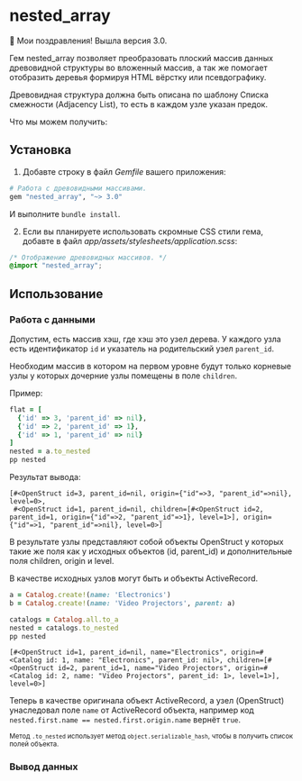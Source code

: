 # nested_array

🎉 Мои поздравления! Вышла версия 3.0.

Гем nested_array позволяет преобразовать плоский массив данных древовидной
структуры во вложенный массив, а так же помогает отобразить деревья формируя
HTML вёрстку или псевдографику.

Древовидная структура должна быть описана по шаблону Списка смежности
(Adjacency List), то есть в каждом узле указан предок.

Что мы можем получить:




## Установка

1. Добавте строку в файл _Gemfile_ вашего приложения:

```ruby
# Работа с древовидными массивами.
gem "nested_array", "~> 3.0"
```

И выполните `bundle install`.

2. Если вы планируете использовать скромные CSS стили гема, добавте в
файл _app/assets/stylesheets/application.scss_:

```css
/* Отображение древовидных массивов. */
@import "nested_array";
```




## Использование

### Работа с данными

Допустим, есть массив хэш, где хэш это узел дерева. У каждого узла есть
идентификатор `id` и указатель на родительский узел `parent_id`.

Необходим массив в котором на первом уровне будут только корневые узлы у которых
дочерние узлы помещены в поле `children`.

Пример:

```ruby
flat = [
  {'id' => 3, 'parent_id' => nil},
  {'id' => 2, 'parent_id' => 1},
  {'id' => 1, 'parent_id' => nil}
]
nested = a.to_nested
pp nested
```

Результат вывода:

```
[#<OpenStruct id=3, parent_id=nil, origin={"id"=>3, "parent_id"=>nil}, level=0>,
 #<OpenStruct id=1, parent_id=nil, children=[#<OpenStruct id=2, parent_id=1, origin={"id"=>2, "parent_id"=>1}, level=1>], origin={"id"=>1, "parent_id"=>nil}, level=0>]
```

В результате узлы представляют собой объекты OpenStruct у которых такие же поля
как у исходных объектов (id, parent_id) и дополнительные поля children, origin
и level.

В качестве исходных узлов могут быть и объекты ActiveRecord.

```ruby
a = Catalog.create!(name: 'Electronics')
b = Catalog.create!(name: 'Video Projectors', parent: a)

catalogs = Catalog.all.to_a
nested = catalogs.to_nested
pp nested
```

```
[#<OpenStruct id=1, parent_id=nil, name="Electronics", origin=#<Catalog id: 1, name: "Electronics", parent_id: nil>, children=[#<OpenStruct id=2, parent_id=1, name="Video Projectors", origin=#<Catalog id: 2, name: "Video Projectors", parent_id: 1>, level=1>], level=0>]
```

Теперь в качестве оригинала объект ActiveRecord, а узел (OpenStruct) унаследовал
поле `name` от ActiveRecord объекта, например код `nested.first.name ==
nested.first.origin.name` вернёт `true`.

<sub>Метод `.to_nested` использует метод `object.serializable_hash`, чтобы в получить список полей объекта.</sub>


### Вывод данных











